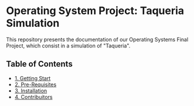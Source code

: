 <h1> Operating System Project: Taqueria Simulation </h1>
<p> This repository presents the documentation of our Operating Systems Final Project, which consist in a simulation of "Taqueria".</p>		
<h2> Table of Contents </h2>
<UL type = disk> 
  <LI> <a href = "#1"> 1. Getting Start </a></LI>
  <LI> <a href = "#2"> 2. Pre-Requisites </a></LI>
  <LI> <a href = "#3"> 3. Installation </a></LI>
  <LI> <a href = "#4"> 4. Contribuitors </a></LI>
